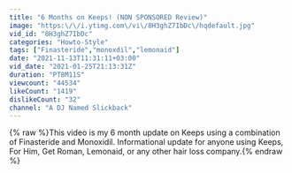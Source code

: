 ```yaml
---
title: "6 Months on Keeps! (NON SPONSORED Review)"
image: "https:\/\/i.ytimg.com\/vi\/8H3ghZ7IbDc\/hqdefault.jpg"
vid_id: "8H3ghZ7IbDc"
categories: "Howto-Style"
tags: ["Finasteride","monoxdil","lemonaid"]
date: "2021-11-13T11:31:11+03:00"
vid_date: "2021-01-25T21:13:31Z"
duration: "PT8M11S"
viewcount: "44534"
likeCount: "1419"
dislikeCount: "32"
channel: "A DJ Named Slickback"
---
```

{% raw %}This video is my 6 month update on Keeps using a combination of Finasteride and Monoxidil.  Informational update for anyone using Keeps, For Him, Get Roman, Lemonaid, or any other hair loss company.{% endraw %}
